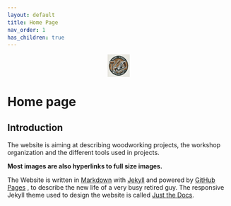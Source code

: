 ```yaml
---
layout: default
title: Home Page
nav_order: 1
has_children: true
---
```

<center>
<img src="media/WWW_logo.png" width="10%" height="10%" align="middle"/>
</center>

#  Home page

## Introduction

The website is aiming at describing woodworking projects, 
the workshop organization and the different tools used in projects. 

__Most images are also hyperlinks to full size images.__

The Website is written in [Markdown](https://www.markdownguide.org/)  with 
[Jekyll](https://jekyllrb.com/)  and powered by [GitHub Pages](https://pages.github.com/) ,
to describe the new life of a very busy retired guy. The responsive Jekyll theme 
used to design the website is called [Just the Docs](https://just-the-docs.com/). 



